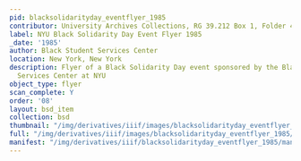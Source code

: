```yaml
---
pid: blacksolidarityday_eventflyer_1985
contributor: University Archives Collections, RG 39.212 Box 1, Folder 49
label: NYU Black Solidarity Day Event Flyer 1985
_date: '1985'
author: Black Student Services Center
location: New York, New York
description: Flyer of a Black Solidarity Day event sponsored by the Black Student
  Services Center at NYU
object_type: flyer
scan_complete: Y
order: '08'
layout: bsd_item
collection: bsd
thumbnail: "/img/derivatives/iiif/images/blacksolidarityday_eventflyer_1985/full/250,/0/default.jpg"
full: "/img/derivatives/iiif/images/blacksolidarityday_eventflyer_1985/full/1140,/0/default.jpg"
manifest: "/img/derivatives/iiif/blacksolidarityday_eventflyer_1985/manifest.json"
---
```

